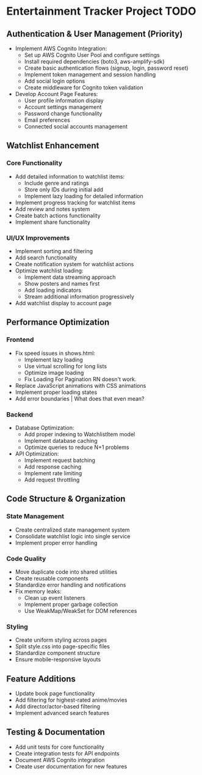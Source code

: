# Entertainment Tracker Project TODO

## Authentication & User Management (Priority)
- Implement AWS Cognito Integration:
  - Set up AWS Cognito User Pool and configure settings
  - Install required dependencies (boto3, aws-amplify-sdk)
  - Create basic authentication flows (signup, login, password reset)
  - Implement token management and session handling
  - Add social login options
  - Create middleware for Cognito token validation
- Develop Account Page Features:
  - User profile information display
  - Account settings management
  - Password change functionality
  - Email preferences
  - Connected social accounts management

## Watchlist Enhancement
### Core Functionality
- Add detailed information to watchlist items:
  - Include genre and ratings
  - Store only IDs during initial add
  - Implement lazy loading for detailed information
- Implement progress tracking for watchlist items
- Add review and notes system
- Create batch actions functionality
- Implement share functionality

### UI/UX Improvements
- Implement sorting and filtering
- Add search functionality
- Create notification system for watchlist actions
- Optimize watchlist loading:
  - Implement data streaming approach
  - Show posters and names first
  - Add loading indicators
  - Stream additional information progressively
- Add watchlist display to account page

## Performance Optimization
### Frontend
- Fix speed issues in shows.html:
  - Implement lazy loading
  - Use virtual scrolling for long lists
  - Optimize image loading
  - Fix Loading For Pagination RN doesn't work.
- Replace JavaScript animations with CSS animations
- Implement proper loading states
- Add error boundaries | What does that even mean?

### Backend
- Database Optimization:
  - Add proper indexing to WatchlistItem model
  - Implement database caching
  - Optimize queries to reduce N+1 problems
- API Optimization:
  - Implement request batching
  - Add response caching
  - Implement rate limiting
  - Add request throttling

## Code Structure & Organization
### State Management
- Create centralized state management system
- Consolidate watchlist logic into single service
- Implement proper error handling

### Code Quality
- Move duplicate code into shared utilities
- Create reusable components
- Standardize error handling and notifications
- Fix memory leaks:
  - Clean up event listeners
  - Implement proper garbage collection
  - Use WeakMap/WeakSet for DOM references

### Styling
- Create uniform styling across pages
- Split style.css into page-specific files
- Standardize component structure
- Ensure mobile-responsive layouts

## Feature Additions
- Update book page functionality
- Add filtering for highest-rated anime/movies
- Add director/actor-based filtering
- Implement advanced search features

## Testing & Documentation
- Add unit tests for core functionality
- Create integration tests for API endpoints
- Document AWS Cognito integration
- Create user documentation for new features